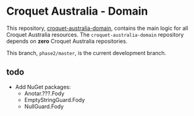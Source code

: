 # Croquet Australia - Domain

This repository, [croquet-australia-domain](https://github.com/croquet-australia/croquet-australia-domain), contains the main logic for all Croquet Australia resources. The `croquet-australia-domain` repository depends on **zero** Croquet Australia repositories. 

This branch, `phase2/master`, is the current development branch.

## todo

- Add NuGet packages:
    - Anotar.???.Fody
    - EmptyStringGuard.Fody
    - NullGuard.Fody